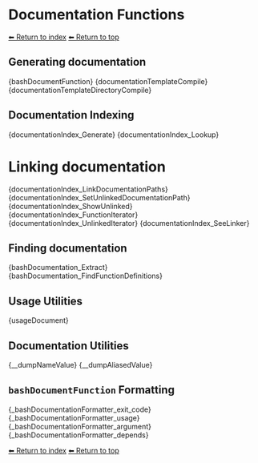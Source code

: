 # Documentation Functions

[⬅ Return to index](index.md)
[⬅ Return to top](../index.md)

## Generating documentation

{bashDocumentFunction}
{documentationTemplateCompile}
{documentationTemplateDirectoryCompile}

## Documentation Indexing

{documentationIndex_Generate}
{documentationIndex_Lookup}

# Linking documentation 

{documentationIndex_LinkDocumentationPaths}
{documentationIndex_SetUnlinkedDocumentationPath}
{documentationIndex_ShowUnlinked}
{documentationIndex_FunctionIterator}
{documentationIndex_UnlinkedIterator}
{documentationIndex_SeeLinker}

## Finding documentation

{bashDocumentation_Extract}
{bashDocumentation_FindFunctionDefinitions}

## Usage Utilities

{usageDocument}

## Documentation Utilities

{__dumpNameValue}
{__dumpAliasedValue}

## `bashDocumentFunction` Formatting

{_bashDocumentationFormatter_exit_code}
{_bashDocumentationFormatter_usage}
{_bashDocumentationFormatter_argument}
{_bashDocumentationFormatter_depends}

[⬅ Return to index](index.md)
[⬅ Return to top](../index.md)
